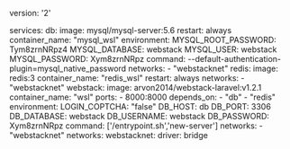 version: '2'

services:
  db:
    image: mysql/mysql-server:5.6
    restart: always
    container_name: "mysql_wsl"
    environment:
      MYSQL_ROOT_PASSWORD: Tym8zrnNRpz4
      MYSQL_DATABASE: webstack
      MYSQL_USER: webstack
      MYSQL_PASSWORD: Xym8zrnNRpz
    command: --default-authentication-plugin=mysql_native_password
    networks:
      - "webstacknet"
  redis:
    image: redis:3
    container_name: "redis_wsl"
    restart: always
    networks:
      - "webstacknet"
  webstack:
    image: arvon2014/webstack-laravel:v1.2.1
    container_name: "wsl"
    ports:
      - 8000:8000
    depends_on:
      - "db"
      - "redis"
    environment:
      LOGIN_COPTCHA: "false"
      DB_HOST: db
      DB_PORT: 3306
      DB_DATABASE: webstack
      DB_USERNAME: webstack
      DB_PASSWORD: Xym8zrnNRpz
    command: ['/entrypoint.sh','new-server']
    networks:
      - "webstacknet"
networks:
  webstacknet:
    driver: bridge
